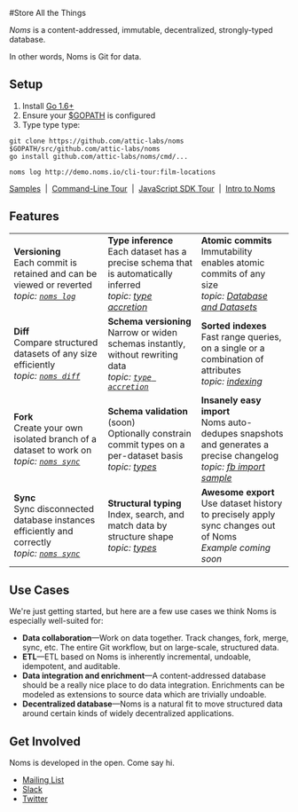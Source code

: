 #Store All the Things

*Noms* is a content-addressed, immutable, decentralized, strongly-typed database.

In other words, Noms is Git for data.

## Setup

1. Install [Go 1.6+](https://golang.org/dl/)
2. Ensure your [$GOPATH](https://github.com/golang/go/wiki/GOPATH) is configured
3. Type type type:
```
git clone https://github.com/attic-labs/noms $GOPATH/src/github.com/attic-labs/noms
go install github.com/attic-labs/noms/cmd/...

noms log http://demo.noms.io/cli-tour:film-locations
```
[Samples](samples/)&nbsp; | &nbsp;[Command-Line Tour](doc/cli-tour.md)&nbsp; | &nbsp;[JavaScript SDK Tour](doc/js-tour.md)&nbsp; | &nbsp;[Intro to Noms](doc/intro.md)


## Features

<table>
  <tr>
    <td><b>Versioning</b><br>
        Each commit is retained and can be viewed or reverted<br>
        <em>topic: <a href="doc/cli-tour.md#noms-log"><code>noms log</code></a></em>
    <td><b>Type inference</b><br>
        Each dataset has a precise schema that is automatically inferred<br>
        <em>topic: <a href="doc/intro.md#types">type accretion</a></em>
    <td><b>Atomic commits</b><br>
        Immutability enables atomic commits of any size<br>
        <em>topic: <a href="doc/intro.md#databases-and-datasets">Database and Datasets</a>
  <tr>
    <td><b>Diff</b><br>
      Compare structured datasets of any size efficiently<br>
      <em>topic: <a href="doc/cli-tour.md#noms-diff"><code>noms diff</code></a>
    <td><b>Schema versioning</b><br>
      Narrow or widen schemas instantly, without rewriting data<br>
      <em>topic: <a href="doc/intro.md#type-accretion.md"><code>type accretion</code></a></em>
    <td><b>Sorted indexes</b><br>
      Fast range queries, on a single or a combination of attributes<br>
      <em>topic: <a href="a href="#doc/intro.md#indexing-and-searching-with-prolly-trees">indexing</a></em>
  <tr>
    <td><b>Fork</b><br>
      Create your own isolated branch of a dataset to work on<br>
      <em>topic: <a href="doc/cli-tour.md#noms-sync"><code>noms sync</code></a></em>
    <td><b>Schema validation</b> (soon)<br>
      Optionally constrain commit types on a per-dataset basis<br>
      <em>topic: <a href="doc/intro.md#types">types</a></em>
    <td><b>Insanely easy import</b><br>
      Noms auto-dedupes snapshots and generates a precise changelog<br>
      <em>topic: <a href="samples/js/fb">fb import sample</a></em>
  <tr>
    <td><b>Sync</b><br>
      Sync disconnected database instances efficiently and correctly<br>
      <em>topic: <a href="doc/cli-tour.md#noms-sync"><code>noms sync</code></a>
    <td><b>Structural typing</b><br>
      Index, search, and match data by structure shape<br>
      <em>topic: <a href="<a href="doc/intro.md#types">types</a></em>
    <td><b>Awesome export</b><br>
      Use dataset history to precisely apply sync changes out of Noms<br>
      <em>Example coming soon</em>
</table>


## Use Cases

We're just getting started, but here are a few use cases we think Noms is especially well-suited for:

* **Data collaboration**—Work on data together. Track changes, fork, merge, sync, etc. The entire Git workflow, but on large-scale, structured data.
* **ETL**—ETL based on Noms is inherently incremental, undoable, idempotent, and auditable.
* **Data integration and enrichment**—A content-addressed database should be a really nice place to do data integration. Enrichments can be modeled as extensions to source data which are trivially undoable.
* **Decentralized database**—Noms is a natural fit to move structured data around certain kinds of widely decentralized applications.


## Get Involved

Noms is developed in the open. Come say hi.

- [Mailing List](nomsdb@googlegroups.com)
- [Slack](atticlabs.slack.com/messages/dev)
- [Twitter](https://twitter.com/nomsdb)
